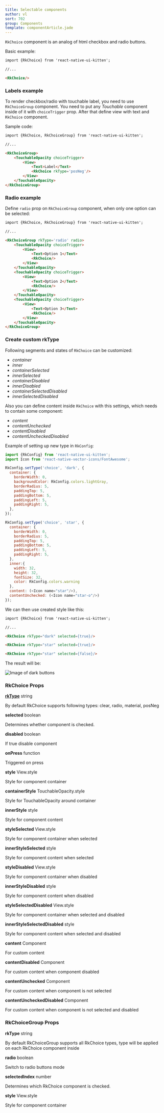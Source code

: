 ```yaml
---
title: Selectable components
author: vl
sort: 702
group: Components
template: componentArticle.jade
---
```


<div class="component" image="https://thumbs.gfycat.com/FantasticRawGermanwirehairedpointer-size_restricted.gif"></div>

`RkChoice` component is an analog of html checkbox and radio buttons.

Basic example: 

```html
import {RkChoice} from 'react-native-ui-kitten';

//... 

<RkChoice/>
```

### Labels example

To render checkbox/radio with touchable label, you need to use `RkChoiceGroup` component.
You need to put any *Touchable* component inside of it with `choiceTrigger` prop.
After that define view with text and `RkChoice` component.

Sample code:

```html
import {RkChoice, RkChoiceGroup} from 'react-native-ui-kitten';

//... 

<RkChoiceGroup>
    <TouchableOpacity choiceTrigger>
        <View>
            <Text>Label</Text>
            <RkChoice rkType='posNeg'/>
        </View>
    </TouchableOpacity>
</RkChoiceGroup>

```

### Radio example

Define `radio` prop on `RkChoiceGroup` component, when only one option can be selected:

```html
import {RkChoice, RkChoiceGroup} from 'react-native-ui-kitten';

//... 

<RkChoiceGroup rkType='radio' radio>
    <TouchableOpacity choiceTrigger>
        <View>
            <Text>Option 1</Text>
            <RkChoice/>
        </View>
    </TouchableOpacity>
    <TouchableOpacity choiceTrigger>
        <View>
            <Text>Option 2</Text>
            <RkChoice/>
        </View>
    </TouchableOpacity>
    <TouchableOpacity choiceTrigger>
        <View>
            <Text>Option 3</Text>
            <RkChoice/>
        </View>
    </TouchableOpacity>
</RkChoiceGroup>

```

<a href="#" id="custom"></a>

### Create custom rkType

Following segments and states of `RkChoice` can be customized:

- *container*  
- *inner*  
- *containerSelected*  
- *innerSelected* 
- *containerDisabled*  
- *innerDisabled*
- *containerSelectedDisabled*  
- *innerSelectedDisabled*

Also you can define content inside `RkChoice` with 
this settings, which needs to contain some component:
    
- *content*  
- *contentUnchecked*  
- *contentDisabled*  
- *contentUncheckedDisabled*
    
Example of setting up new type in `RkConfig`:

```javascript
import {RkConfig} from 'react-native-ui-kitten'; 
import Icon from 'react-native-vector-icons/FontAwesome';

RkConfig.setType('choice', 'dark', {
  container: {
    borderWidth: 0,
    backgroundColor: RkConfig.colors.lightGray,
    borderRadius: 5,
    paddingTop: 5,
    paddingBottom: 5,
    paddingLeft: 5,
    paddingRight: 5,
  },
});

RkConfig.setType('choice', 'star', {
  container: {
    borderWidth: 0,
    borderRadius: 5,
    paddingTop: 5,
    paddingBottom: 5,
    paddingLeft: 5,
    paddingRight: 5,
  },
  inner:{
    width: 32,
    height: 32,
    fontSize: 32,
    color: RkConfig.colors.warning
  },
  content: (<Icon name="star"/>),
  contentUnchecked: (<Icon name="star-o"/>)
});

```

We can then use created style like this: 

```html
import {RkChoice} from 'react-native-ui-kitten';

//... 

<RkChoice rkType="dark" selected={true}/>

<RkChoice rkType="star" selected={true}/>

<RkChoice rkType="star" selected={false}/>

```

The result will be:

![Image of dark buttons](/images/components/customChoice.png)

### RkChoice Props

<div class="doc-prop">
    <p><strong><a href="../customization#rkType">rkType</a></strong> string</p>
    <p>By default RkChoice supports following types: clear, radio, material, posNeg</p>
</div>

<div class="doc-prop">
    <p><strong>selected</strong> boolean</p>
    <p>Determines whether component is checked.</p>
</div>

<div class="doc-prop">
    <p><strong>disabled</strong> boolean</p>
    <p>If true disable component</p>
</div>

<div class="doc-prop">
    <p><strong>onPress</strong> function</p>
    <p>Triggered on press</p>
</div>

<div class="doc-prop">
    <p><strong>style</strong> View.style</p>
    <p>Style for component container</p>
</div>

<div class="doc-prop">
    <p><strong>containerStyle</strong> TouchableOpacity.style</p>
    <p>Style for TouchableOpacity around container</p>
</div>

<div class="doc-prop">
    <p><strong>innerStyle</strong> style</p>
    <p>Style for component content</p>
</div>

<div class="doc-prop">
    <p><strong>styleSelected</strong> View.style</p>
    <p>Style for component container when selected</p>
</div>

<div class="doc-prop">
    <p><strong>innerStyleSelected</strong> style</p>
    <p>Style for component content when selected</p>
</div>

<div class="doc-prop">
    <p><strong>styleDisabled</strong> View.style</p>
    <p>Style for component container when disabled</p>
</div>

<div class="doc-prop">
    <p><strong>innerStyleDisabled</strong> style</p>
    <p>Style for component content when disabled</p>
</div>

<div class="doc-prop">
    <p><strong>styleSelectedDisabled</strong> View.style</p>
    <p>Style for component container when selected and disabled</p>
</div>

<div class="doc-prop">
    <p><strong>innerStyleSelectedDisabled</strong> style</p>
    <p>Style for component content when selected and disabled</p>
</div>

<div class="doc-prop">
    <p><strong>content</strong> Component</p>
    <p>For custom content</p>
</div>

<div class="doc-prop">
    <p><strong>contentDisabled</strong> Component</p>
    <p>For custom content when component disabled</p>
</div>

<div class="doc-prop">
    <p><strong>contentUnchecked</strong> Component</p>
    <p>For custom content when component is not selected</p>
</div>

<div class="doc-prop">
    <p><strong>contentUncheckedDisabled</strong> Component</p>
    <p>For custom content when component is not selected and disabled</p>
</div>

### RkChoiceGroup Props

<div class="doc-prop">
    <p><strong>rkType</strong> string</p>
    <p>By default RkChoiceGroup supports all RkChoice types, type will be applied on each RkChoice component inside</p>
</div>

<div class="doc-prop">
    <p><strong>radio</strong> boolean</p>
    <p>Switch to radio buttons mode</p>
</div>

<div class="doc-prop">
    <p><strong>selectedIndex</strong> number</p>
    <p>Determines which RkChoice component is checked.</p>
</div>

<div class="doc-prop">
    <p><strong>style</strong> View.style</p>
    <p>Style for component container</p>
</div>
